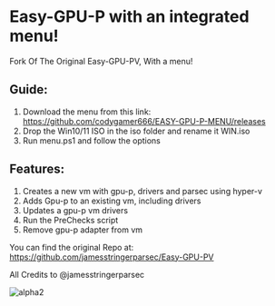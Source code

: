 # Easy-GPU-P with an integrated menu!
Fork Of The Original Easy-GPU-PV, With a menu!

## Guide:
1. Download the menu from this link: https://github.com/codygamer666/EASY-GPU-P-MENU/releases 
2. Drop the Win10/11 ISO in the iso folder and rename it WIN.iso
3. Run menu.ps1 and follow the options

## Features:
1. Creates a new vm with gpu-p, drivers and parsec using hyper-v
2. Adds Gpu-p to an existing vm, including drivers
3. Updates a gpu-p vm drivers
4. Run the PreChecks script
5. Remove gpu-p adapter from vm

You can find the original Repo at: https://github.com/jamesstringerparsec/Easy-GPU-PV

All Credits to @jamesstringerparsec

![alpha2](https://user-images.githubusercontent.com/96527590/149499777-2008a4c7-e914-41f4-b536-03f1520c1c93.JPG)
